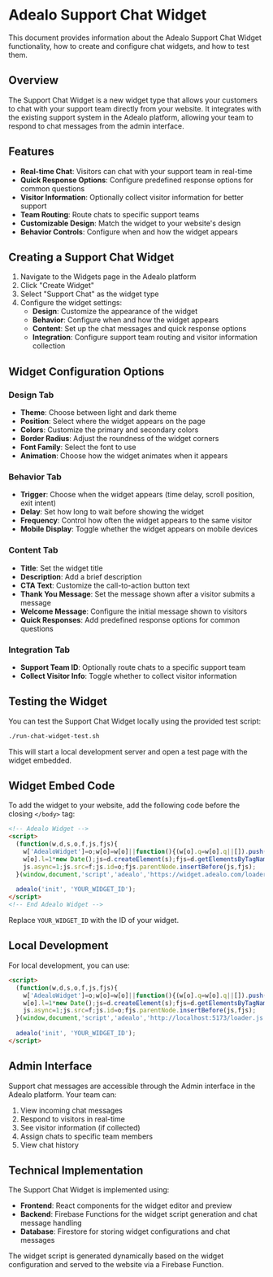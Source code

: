 # Adealo Support Chat Widget

This document provides information about the Adealo Support Chat Widget functionality, how to create and configure chat widgets, and how to test them.

## Overview

The Support Chat Widget is a new widget type that allows your customers to chat with your support team directly from your website. It integrates with the existing support system in the Adealo platform, allowing your team to respond to chat messages from the admin interface.

## Features

- **Real-time Chat**: Visitors can chat with your support team in real-time
- **Quick Response Options**: Configure predefined response options for common questions
- **Visitor Information**: Optionally collect visitor information for better support
- **Team Routing**: Route chats to specific support teams
- **Customizable Design**: Match the widget to your website's design
- **Behavior Controls**: Configure when and how the widget appears

## Creating a Support Chat Widget

1. Navigate to the Widgets page in the Adealo platform
2. Click "Create Widget"
3. Select "Support Chat" as the widget type
4. Configure the widget settings:
   - **Design**: Customize the appearance of the widget
   - **Behavior**: Configure when and how the widget appears
   - **Content**: Set up the chat messages and quick response options
   - **Integration**: Configure support team routing and visitor information collection

## Widget Configuration Options

### Design Tab

- **Theme**: Choose between light and dark theme
- **Position**: Select where the widget appears on the page
- **Colors**: Customize the primary and secondary colors
- **Border Radius**: Adjust the roundness of the widget corners
- **Font Family**: Select the font to use
- **Animation**: Choose how the widget animates when it appears

### Behavior Tab

- **Trigger**: Choose when the widget appears (time delay, scroll position, exit intent)
- **Delay**: Set how long to wait before showing the widget
- **Frequency**: Control how often the widget appears to the same visitor
- **Mobile Display**: Toggle whether the widget appears on mobile devices

### Content Tab

- **Title**: Set the widget title
- **Description**: Add a brief description
- **CTA Text**: Customize the call-to-action button text
- **Thank You Message**: Set the message shown after a visitor submits a message
- **Welcome Message**: Configure the initial message shown to visitors
- **Quick Responses**: Add predefined response options for common questions

### Integration Tab

- **Support Team ID**: Optionally route chats to a specific support team
- **Collect Visitor Info**: Toggle whether to collect visitor information

## Testing the Widget

You can test the Support Chat Widget locally using the provided test script:

```bash
./run-chat-widget-test.sh
```

This will start a local development server and open a test page with the widget embedded.

## Widget Embed Code

To add the widget to your website, add the following code before the closing `</body>` tag:

```html
<!-- Adealo Widget -->
<script>
  (function(w,d,s,o,f,js,fjs){
    w['AdealoWidget']=o;w[o]=w[o]||function(){(w[o].q=w[o].q||[]).push(arguments)};
    w[o].l=1*new Date();js=d.createElement(s);fjs=d.getElementsByTagName(s)[0];
    js.async=1;js.src=f;js.id=o;fjs.parentNode.insertBefore(js,fjs);
  }(window,document,'script','adealo','https://widget.adealo.com/loader.js'));
  
  adealo('init', 'YOUR_WIDGET_ID');
</script>
<!-- End Adealo Widget -->
```

Replace `YOUR_WIDGET_ID` with the ID of your widget.

## Local Development

For local development, you can use:

```html
<script>
  (function(w,d,s,o,f,js,fjs){
    w['AdealoWidget']=o;w[o]=w[o]||function(){(w[o].q=w[o].q||[]).push(arguments)};
    w[o].l=1*new Date();js=d.createElement(s);fjs=d.getElementsByTagName(s)[0];
    js.async=1;js.src=f;js.id=o;fjs.parentNode.insertBefore(js,fjs);
  }(window,document,'script','adealo','http://localhost:5173/loader.js'));
  
  adealo('init', 'YOUR_WIDGET_ID');
</script>
```

## Admin Interface

Support chat messages are accessible through the Admin interface in the Adealo platform. Your team can:

1. View incoming chat messages
2. Respond to visitors in real-time
3. See visitor information (if collected)
4. Assign chats to specific team members
5. View chat history

## Technical Implementation

The Support Chat Widget is implemented using:

- **Frontend**: React components for the widget editor and preview
- **Backend**: Firebase Functions for the widget script generation and chat message handling
- **Database**: Firestore for storing widget configurations and chat messages

The widget script is generated dynamically based on the widget configuration and served to the website via a Firebase Function.
